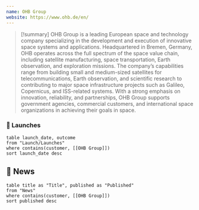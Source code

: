 ```yaml
---
name: OHB Group
website: https://www.ohb.de/en/
---
```


>[!summary]
OHB Group is a leading European space and technology company specializing in the development and execution of innovative space systems and applications. Headquartered in Bremen, Germany, OHB operates across the full spectrum of the space value chain, including satellite manufacturing, space transportation, Earth observation, and exploration missions. The company’s capabilities range from building small and medium-sized satellites for telecommunications, Earth observation, and scientific research to contributing to major space infrastructure projects such as Galileo, Copernicus, and ISS-related systems. With a strong emphasis on innovation, reliability, and partnerships, OHB Group supports government agencies, commercial customers, and international space organizations in achieving their goals in space.


### 🚀 Launches

```dataview
table launch_date, outcome
from "Launch/Launches"
where contains(customer, [[OHB Group]])
sort launch_date desc
```
## 📰 News
```dataview
table title as "Title", published as "Published"
from "News"
where contains(customer, [[OHB Group]])
sort published desc
```
